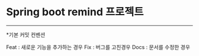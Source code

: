 # Spring boot remind 프로젝트
 
<hr/>
*기본 커밋 컨벤션   


Feat : 새로운 기능을 추가하는 경우
Fix : 버그를 고친경우
Docs : 문서를 수정한 경우
